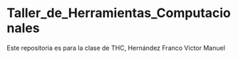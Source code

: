 # Taller_de_Herramientas_Computacionales
Este repositoria es para la clase de THC, Hernández Franco Victor Manuel
